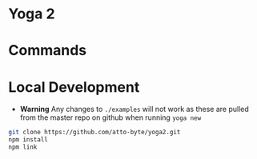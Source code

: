 # Yoga 2

# Commands

# Local Development

- **Warning** Any changes to `./examples` will not work as these are pulled from the master repo on github when running `yoga new`

```bash
git clone https://github.com/atto-byte/yoga2.git
npm install
npm link
```
